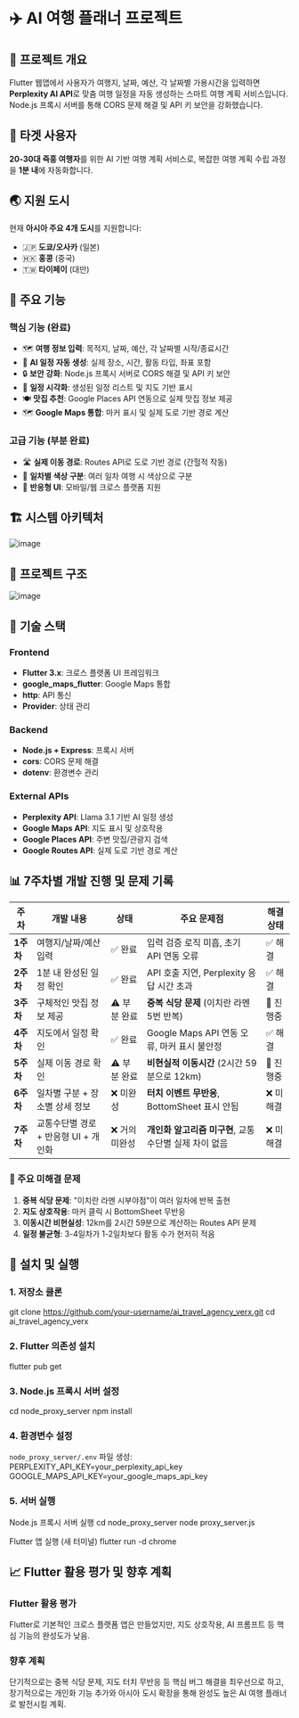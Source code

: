 # ✈️ AI 여행 플래너 프로젝트

## 📝 프로젝트 개요
Flutter 웹앱에서 사용자가 여행지, 날짜, 예산, 각 날짜별 가용시간을 입력하면 **Perplexity AI API**로 맞춤 여행 일정을 자동 생성하는 스마트 여행 계획 서비스입니다. Node.js 프록시 서버를 통해 CORS 문제 해결 및 API 키 보안을 강화했습니다.

## 🎯 타겟 사용자
**20-30대 즉흥 여행자**를 위한 AI 기반 여행 계획 서비스로, 복잡한 여행 계획 수립 과정을 **1분 내**에 자동화합니다.

## 🌏 지원 도시
현재 **아시아 주요 4개 도시**를 지원합니다:
- 🇯🇵 **도쿄/오사카** (일본)
- 🇭🇰 **홍콩** (중국)
- 🇹🇼 **타이페이** (대만)

## 🚀 주요 기능

### 핵심 기능 (완료)
- 🗺️ **여행 정보 입력**: 목적지, 날짜, 예산, 각 날짜별 시작/종료시간
- 🤖 **AI 일정 자동 생성**: 실제 장소, 시간, 활동 타입, 좌표 포함
- 🔒 **보안 강화**: Node.js 프록시 서버로 CORS 해결 및 API 키 보안
- 📅 **일정 시각화**: 생성된 일정 리스트 및 지도 기반 표시
- 🍽️ **맛집 추천**: Google Places API 연동으로 실제 맛집 정보 제공
- 🗺️ **Google Maps 통합**: 마커 표시 및 실제 도로 기반 경로 계산

### 고급 기능 (부분 완료)
- 🛣️ **실제 이동 경로**: Routes API로 도로 기반 경로 (간헐적 작동)
- 🎨 **일차별 색상 구분**: 여러 일차 여행 시 색상으로 구분
- 📱 **반응형 UI**: 모바일/웹 크로스 플랫폼 지원

## 🏗️ 시스템 아키텍처

![image](https://github.com/user-attachments/assets/714823cd-f050-4466-91ad-ab263c406ccd)



## 📁 프로젝트 구조

![image](https://github.com/user-attachments/assets/8f7c46b3-2f7e-448c-a4f1-7763af682c25)



## 🔧 기술 스택

### Frontend
- **Flutter 3.x**: 크로스 플랫폼 UI 프레임워크
- **google_maps_flutter**: Google Maps 통합
- **http**: API 통신
- **Provider**: 상태 관리

### Backend
- **Node.js + Express**: 프록시 서버
- **cors**: CORS 문제 해결
- **dotenv**: 환경변수 관리

### External APIs
- **Perplexity API**: Llama 3.1 기반 AI 일정 생성
- **Google Maps API**: 지도 표시 및 상호작용
- **Google Places API**: 주변 맛집/관광지 검색
- **Google Routes API**: 실제 도로 기반 경로 계산

## 📊 7주차별 개발 진행 및 문제 기록

| 주차 | 개발 내용 | 상태 | 주요 문제점 | 해결 상태 |
|------|----------|------|------------|----------|
| **1주차** | 여행지/날짜/예산 입력 | ✅ 완료 | 입력 검증 로직 미흡, 초기 API 연동 오류 | ✅ 해결 |
| **2주차** | 1분 내 완성된 일정 확인 | ✅ 완료 | API 호출 지연, Perplexity 응답 시간 초과 | ✅ 해결 |
| **3주차** | 구체적인 맛집 정보 제공 | ⚠️ 부분 완료 | **중복 식당 문제** (이치란 라멘 5번 반복) | 🔄 진행중 |
| **4주차** | 지도에서 일정 확인 | ✅ 완료 | Google Maps API 연동 오류, 마커 표시 불안정 | ✅ 해결 |
| **5주차** | 실제 이동 경로 확인 | ⚠️ 부분 완료 | **비현실적 이동시간** (2시간 59분으로 12km) | 🔄 진행중 |
| **6주차** | 일차별 구분 + 장소별 상세 정보 | ❌ 미완성 | **터치 이벤트 무반응**, BottomSheet 표시 안됨 | ❌ 미해결 |
| **7주차** | 교통수단별 경로 + 반응형 UI + 개인화 | ❌ 거의 미완성 | **개인화 알고리즘 미구현**, 교통수단별 실제 차이 없음 | ❌ 미해결 |

### 🔴 주요 미해결 문제
1. **중복 식당 문제**: "이치란 라멘 시부야점"이 여러 일차에 반복 출현
2. **지도 상호작용**: 마커 클릭 시 BottomSheet 무반응
3. **이동시간 비현실성**: 12km를 2시간 59분으로 계산하는 Routes API 문제
4. **일정 불균형**: 3-4일차가 1-2일차보다 활동 수가 현저히 적음

## 🚀 설치 및 실행

### 1. 저장소 클론
git clone https://github.com/your-username/ai_travel_agency_verx.git
cd ai_travel_agency_verx

### 2. Flutter 의존성 설치
flutter pub get

### 3. Node.js 프록시 서버 설정
cd node_proxy_server
npm install


### 4. 환경변수 설정
`node_proxy_server/.env` 파일 생성:
PERPLEXITY_API_KEY=your_perplexity_api_key
GOOGLE_MAPS_API_KEY=your_google_maps_api_key


### 5. 서버 실행
Node.js 프록시 서버 실행
cd node_proxy_server
node proxy_server.js

Flutter 앱 실행 (새 터미널)
flutter run -d chrome


## 📈 Flutter 활용 평가 및 향후 계획

### **Flutter 활용 평가**
Flutter로 기본적인 크로스 플랫폼 앱은 만들었지만, 지도 상호작용, AI 프롬프트 등 핵심 기능의 완성도가 낮음.

### **향후 계획**
단기적으로는 중복 식당 문제, 지도 터치 무반응 등 핵심 버그 해결을 최우선으로 하고, 장기적으로는 개인화 기능 추가와 아시아 도시 확장을 통해 완성도 높은 AI 여행 플래너로 발전시킬 계획.



